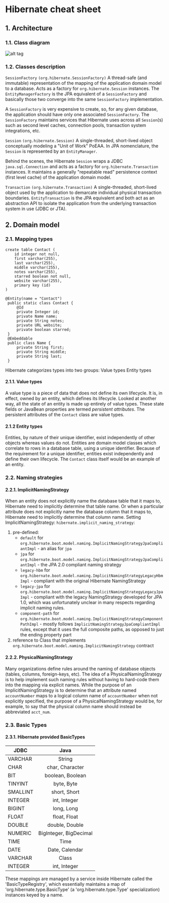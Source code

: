# Hibernate cheat sheet

## 1. Architecture

### 1.1. Class diagram
![alt tag](http://docs.jboss.org/hibernate/orm/5.2/userguide/html_single/images/architecture/JPA_Hibernate.svg)

### 1.2. Classes description
`SessionFactory` `(org.hibernate.SessionFactory)`
A thread-safe (and immutable) representation of the mapping of the application domain model to a database. Acts as a factory for `org.hibernate.Session` instances. The `EntityManagerFactory` is the JPA equivalent of a `SessionFactory` and basically those two converge into the same `SessionFactory` implementation.

A `SessionFactory` is very expensive to create, so, for any given database, the application should have only one associated `SessionFactory`. The `SessionFactory` maintains services that Hibernate uses across all `Session`(s) such as second level caches, connection pools, transaction system integrations, etc.

`Session` `(org.hibernate.Session)`
A single-threaded, short-lived object conceptually modeling a "Unit of Work" PoEAA. In JPA nomenclature, the `Session` is represented by an `EntityManager`.

Behind the scenes, the Hibernate `Session` wraps a JDBC `java.sql.Connection` and acts as a factory for `org.hibernate.Transaction` instances. It maintains a generally "repeatable read" persistence context (first level cache) of the application domain model.

`Transaction` `(org.hibernate.Transaction)`
A single-threaded, short-lived object used by the application to demarcate individual physical transaction boundaries. `EntityTransaction` is the JPA equivalent and both act as an abstraction API to isolate the application from the underlying transaction system in use (JDBC or JTA).

## 2. Domain model

### 2.1. Mapping types

```
create table Contact (
    id integer not null,
    first varchar(255),
    last varchar(255),
    middle varchar(255),
    notes varchar(255),
    starred boolean not null,
    website varchar(255),
    primary key (id)
)
```

```
@Entity(name = "Contact")
 public static class Contact { 
     @Id
     private Integer id; 
     private Name name; 
     private String notes; 
     private URL website; 
     private boolean starred; 
 }
 @Embeddable
 public class Name { 
     private String first; 
     private String middle; 
     private String last; 
 }
 ```
 
Hibernate categorizes types into two groups:
Value types
Entity types

#### 2.1.1. Value types
A value type is a piece of data that does not define its own lifecycle. It is, in effect, owned by an entity, which defines its lifecycle.
Looked at another way, all the state of an entity is made up entirely of value types. These state fields or JavaBean properties are termed *persistent attributes*. The persistent attributes of the `Contact` class are value types.

#### 2.1.2 Entity types
Entities, by nature of their unique identifier, exist independently of other objects whereas values do not. Entities are domain model classes which correlate to rows in a database table, using a unique identifier. Because of the requirement for a unique identifier, entities exist independently and define their own lifecycle. The `Contact` class itself would be an example of an entity.

### 2.2. Naming strategies
#### 2.2.1. ImplicitNamingStrategy
When an entity does not explicitly name the database table that it maps to, Hibernate need to implicitly determine that table name. Or when a particular attribute does not explicitly name the database column that it maps to, Hibernate need to implicitly determine that column name.
Setting ImplicitNamingStrategy:
`hibernate.implicit_naming_strategy`:

1. pre-defined:
    * `default` for `org.hibernate.boot.model.naming.ImplicitNamingStrategyJpaCompliantImpl` - an alias for `jpa`
    * `jpa` for `org.hibernate.boot.model.naming.ImplicitNamingStrategyJpaCompliantImpl` - the JPA 2.0 compliant naming strategy
    * `legacy-hbm` for `org.hibernate.boot.model.naming.ImplicitNamingStrategyLegacyHbmImpl` - compliant with the original Hibernate     NamingStrategy
    * `legacy-jpa` for `org.hibernate.boot.model.naming.ImplicitNamingStrategyLegacyJpaImpl` - compliant with the legacy             NamingStrategy developed for JPA 1.0, which was unfortunately unclear in many respects regarding implicit naming rules.
    * `component-path` for `org.hibernate.boot.model.naming.ImplicitNamingStrategyComponentPathImpl` - mostly follows `ImplicitNamingStrategyJpaCompliantImpl` rules, except that it uses the full composite paths, as opposed to just the ending property part
2. reference to Class that implements `org.hibernate.boot.model.naming.ImplicitNamingStrategy` contract

#### 2.2.2. PhysicalNamingStrategy

Many organizations define rules around the naming of database objects (tables, columns, foreign-keys, etc). The idea of a PhysicalNamingStrategy is to help implement such naming rules without having to hard-code them into the mapping via explicit names.
While the purpose of an ImplicitNamingStrategy is to determine that an attribute named `accountNumber` maps to a logical column name of `accountNumber` when not explicitly specified, the purpose of a PhysicalNamingStrategy would be, for example, to say that the physical column name should instead be abbreviated `acct_num`.
 
### 2.3. Basic Types
#### 2.3.1. Hibernate provided BasicTypes

| JDBC          | Java                  |
| ------------- |:---------------------:|
| VARCHAR       | String                |
| CHAR          | char, Character       |
| BIT           | boolean, Boolean      |
| TINYINT       | byte, Byte            |
| SMALLINT      | short, Short          |
| INTEGER       | int, Integer          |
| BIGINT        | long, Long            |
| FLOAT         | float, Float          |
| DOUBLE        | double, Double        |
| NUMERIC       | BigInteger, BigDecimal|
| TIME          | Time                  |
| DATE          | Date, Calendar        |
| VARCHAR       | Class                 |
| INTEGER       | int, Integer    |

These mappings are managed by a service inside Hibernate called the 'BasicTypeRegistry', which essentially maintains a map of 'org.hibernate.type.BasicType' (a 'org.hibernate.type.Type' specialization) instances keyed by a name.
